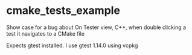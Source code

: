 # cmake_tests_example
Show case for a bug about On Tester view, C++, when double clicking a test it navigates to a CMake file

Expects gtest installed. I use gtest 1.14.0 using vcpkg
